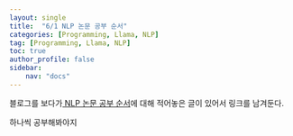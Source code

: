 ```yaml
---
layout: single
title:  "6/1 NLP 논문 공부 순서"
categories: [Programming, Llama, NLP]
tag: [Programming, Llama, NLP]
toc: true
author_profile: false
sidebar:
    nav: "docs"
---
```


 블로그를 보다가[ NLP 논문 공부 순서](https://asidefine.tistory.com/180)에 대해 적어놓은 글이 있어서 링크를 남겨둔다.

하나씩 공부해봐야지